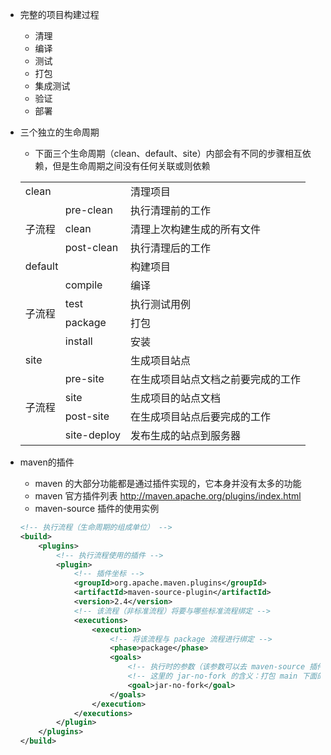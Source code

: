 
* 完整的项目构建过程
    * 清理
    * 编译
    * 测试
    * 打包
    * 集成测试
    * 验证 
    * 部署

* 三个独立的生命周期
    * 下面三个生命周期（clean、default、site）内部会有不同的步骤相互依赖，但是生命周期之间没有任何关联或则依赖
    <table>
        <tbody>
            <tr><td colSpan="2">clean</td><td>清理项目</td></tr>
            <tr><td rowSpan="3">子流程</td><td>pre-clean</td><td>执行清理前的工作</td></tr>
            <tr><td>clean</td><td>清理上次构建生成的所有文件</td></tr>
            <tr><td>post-clean</td><td>执行清理后的工作</td></tr>
            <tr><td colSpan="2">default</td><td>构建项目</td></tr>
            <tr><td rowSpan="4">子流程</td><td>compile</td><td>编译</td></tr>
            <tr><td>test</td><td>执行测试用例</td></tr>
            <tr><td>package</td><td>打包</td></tr>
            <tr><td>install</td><td>安装</td></tr>
            <tr><td colSpan="2">site</td><td>生成项目站点</td></tr>
            <tr><td rowSpan="4">子流程</td><td>pre-site</td><td>在生成项目站点文档之前要完成的工作</td></tr>
            <tr><td>site</td><td>生成项目的站点文档</td></tr>
            <tr><td>post-site</td><td>在生成项目站点后要完成的工作</td></tr>
            <tr><td>site-deploy</td><td>发布生成的站点到服务器</td></tr>
        </tbody>
    </table>

* maven的插件
    * maven 的大部分功能都是通过插件实现的，它本身并没有太多的功能
    * maven 官方插件列表 <http://maven.apache.org/plugins/index.html>
    * maven-source 插件的使用实例
    ```xml
    <!-- 执行流程（生命周期的组成单位） -->
    <build>
        <plugins>
            <!-- 执行流程使用的插件 -->    
            <plugin>
                <!-- 插件坐标 -->
                <groupId>org.apache.maven.plugins</groupId>
                <artifactId>maven-source-plugin</artifactId>
                <version>2.4</version>
                <!-- 该流程（非标准流程）将要与哪些标准流程绑定 -->
                <executions>
                    <execution>
                        <!-- 将该流程与 package 流程进行绑定 -->
                        <phase>package</phase>
                        <goals>
                            <!-- 执行时的参数（该参数可以去 maven-source 插件的介绍中找） -->
                            <!-- 这里的 jar-no-fork 的含义：打包 main 下面的资源到一个jar包，但是不出发build流程 -->
                            <goal>jar-no-fork</goal>
                        </goals>
                    </execution>
                </executions>
            </plugin>
        </plugins>
    </build>    
    ```




